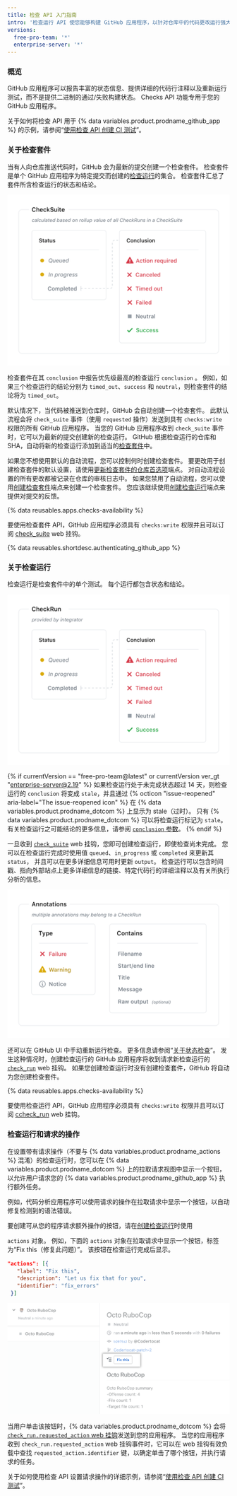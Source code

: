 ```yaml
---
title: 检查 API 入门指南
intro: '检查运行 API 使您能够构建 GitHub 应用程序，以针对仓库中的代码更改运行强大的检查。 您可以创建应用程序以执行持续集成 、代码分析或代码扫描服务，并提供有关提交的详细反馈。'
versions:
  free-pro-team: '*'
  enterprise-server: '*'
---
```


### 概览

GitHub 应用程序可以报告丰富的状态信息、提供详细的代码行注释以及重新运行测试，而不是提供二进制的通过/失败构建状态。 Checks API 功能专用于您的 GitHub 应用程序。

关于如何将检查 API 用于 {% data variables.product.prodname_github_app %} 的示例，请参阅“[使用检查 API 创建 CI 测试](/apps/quickstart-guides/creating-ci-tests-with-the-checks-api/)”。

### 关于检查套件

当有人向仓库推送代码时，GitHub 会为最新的提交创建一个检查套件。 检查套件是单个 GitHub 应用程序为特定提交而创建的[检查运行](/rest/reference/checks#check-runs)的集合。 检查套件汇总了套件所含检查运行的状态和结论。

![检查套件工作流程](/assets/images/check_suites.png)

检查套件在其 `conclusion` 中报告优先级最高的检查运行 `conclusion` 。 例如，如果三个检查运行的结论分别为 `timed_out`、`success` 和 `neutral`，则检查套件的结论将为 `timed_out`。

默认情况下，当代码被推送到仓库时，GitHub 会自动创建一个检查套件。 此默认流程会将 `check_suite` 事件（使用 `requested` 操作）发送到具有 `checks:write` 权限的所有 GitHub 应用程序。 当您的 GitHub 应用程序收到 `check_suite` 事件时，它可以为最新的提交创建新的检查运行。 GitHub 根据检查运行的仓库和 SHA，自动将新的检查运行添加到适当的[检查套件](/rest/reference/checks#check-suites)中。

如果您不想使用默认的自动流程，您可以控制何时创建检查套件。 要更改用于创建检查套件的默认设置，请使用[更新检查套件的仓库首选项](/rest/reference/checks#update-repository-preferences-for-check-suites)端点。 对自动流程设置的所有更改都被记录在仓库的审核日志中。 如果您禁用了自动流程，您可以使用[创建检查套件](/rest/reference/checks#create-a-check-suite)端点来创建一个检查套件。 您应该继续使用[创建检查运行](/rest/reference/checks#create-a-check-run)端点来提供对提交的反馈。

{% data reusables.apps.checks-availability %}

要使用检查套件 API，GitHub 应用程序必须具有 `checks:write` 权限并且可以订阅 [check_suite](/webhooks/event-payloads/#check_suite) web 挂钩。

{% data reusables.shortdesc.authenticating_github_app %}

### 关于检查运行

检查运行是检查套件中的单个测试。 每个运行都包含状态和结论。

![检查运行工作流程](/assets/images/check_runs.png)

{% if currentVersion == "free-pro-team@latest" or currentVersion ver_gt "enterprise-server@2.19" %}
如果检查运行处于未完成状态超过 14 天，则检查运行的 `conclusion` 将变成 `stale`，并且通过
{% octicon "issue-reopened" aria-label="The issue-reopened icon" %} 在 {% data variables.product.prodname_dotcom %} 上显示为 stale（过时）。 只有 {% data variables.product.prodname_dotcom %} 可以将检查运行标记为 `stale`。 有关检查运行之可能结论的更多信息，请参阅 [`conclusion` 参数](/rest/reference/checks#create-a-check-run--parameters)。
{% endif %}

一旦收到 [`check_suite`](/webhooks/event-payloads/#check_suite) web 挂钩，您即可创建检查运行，即使检查尚未完成。 您可以在检查运行完成时使用值 `queued`、`in_progress` 或 `completed` 来更新其 `status`， 并且可以在更多详细信息可用时更新 `output`。 检查运行可以包含时间戳、指向外部站点上更多详细信息的链接、特定代码行的详细注释以及有关所执行分析的信息。

![检查运行注释](/assets/images/check_run_annotations.png)

还可以在 GitHub UI 中手动重新运行检查。 更多信息请参阅“[关于状态检查](/articles/about-status-checks#checks)”。 发生这种情况时，创建检查运行的 GitHub 应用程序将收到请求新检查运行的 [`check_run`](/webhooks/event-payloads/#check_run) web 挂钩。 如果您创建检查运行时没有创建检查套件，GitHub 将自动为您创建检查套件。

{% data reusables.apps.checks-availability %}

要使用检查运行 API，GitHub 应用程序必须具有 `checks:write` 权限并且可以订阅 [ccheck_run](/webhooks/event-payloads#check_run) web 挂钩。

### 检查运行和请求的操作

在设置带有请求操作（不要与 {% data variables.product.prodname_actions %} 混淆）的检查运行时，您可以在 {% data variables.product.prodname_dotcom %} 上的拉取请求视图中显示一个按钮，以允许用户请求您的 {% data variables.product.prodname_github_app %} 执行额外任务。

例如，代码分析应用程序可以使用请求的操作在拉取请求中显示一个按钮，以自动修复检测到的语法错误。

要创建可从您的程序请求额外操作的按钮，请在[创建检查运行](/rest/reference/checks/#create-a-check-run)时使用

`actions` 对象。 例如，下面的 `actions` 对象在拉取请求中显示一个按钮，标签为“Fix this（修复此问题）”。 该按钮在检查运行完成后显示。 



   ```json
  "actions": [{
      "label": "Fix this",
      "description": "Let us fix that for you",
      "identifier": "fix_errors"
    }]
  ```
</p> 

![检查运行请求操作按钮](/assets/images/github-apps/github_apps_checks_fix_this_button.png)

当用户单击该按钮时，{% data variables.product.prodname_dotcom %} 会将 [`check_run.requested_action` web 挂钩](/webhooks/event-payloads/#check_run)发送到您的应用程序。 当您的应用程序收到 `check_run.requested_action` web 挂钩事件时，它可以在 web 挂钩有效负载中查找 `requested_action.identifier` 键，以确定单击了哪个按钮，并执行请求的任务。

关于如何使用检查 API 设置请求操作的详细示例，请参阅“[使用检查 API 创建 CI 测试](/apps/quickstart-guides/creating-ci-tests-with-the-checks-api/#part-2-creating-the-octo-rubocop-ci-test)”。
